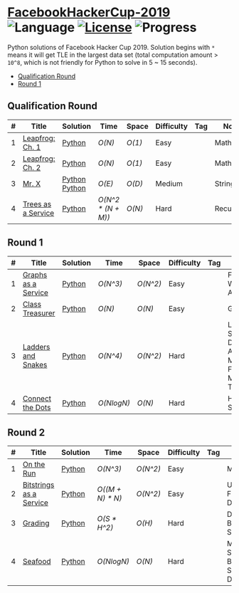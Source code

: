 # [FacebookHackerCup-2019](https://www.facebook.com/hackercup/past_rounds/) ![Language](https://img.shields.io/badge/language-Python-orange.svg) [![License](https://img.shields.io/badge/license-CC%203.0-blue.svg)](https://creativecommons.org/licenses/by-nc/3.0/) ![Progress](https://img.shields.io/badge/progress-12%20%2F%2012-ff69b4.svg)

Python solutions of Facebook Hacker Cup 2019. Solution begins with `*` means it will get TLE in the largest data set (total computation amount > `10^8`, which is not friendly for Python to solve in 5 ~ 15 seconds).

* [Qualification Round](https://github.com/kamyu104/FacebookHackerCup-2019#qualification-round)
* [Round 1](https://github.com/kamyu104/FacebookHackerCup-2019#round-1)

## Qualification Round
| # | Title | Solution | Time | Space | Difficulty | Tag | Note |
|---| ----- | -------- | ---- | ----- | ---------- | --- | ---- |
|1| [Leapfrog: Ch. 1](https://www.facebook.com/hackercup/problem/656203948152907/)| [Python](./Qualification%20Round/leapfrog1.py)| _O(N)_ | _O(1)_ | Easy | | Math |
|2| [Leapfrog: Ch. 2](https://www.facebook.com/hackercup/problem/2426282194266338/)| [Python](./Qualification%20Round/leapfrog2.py)| _O(N)_ | _O(1)_ | Easy | | Math |
|3| [Mr. X](https://www.facebook.com/hackercup/problem/589264531559040/)| [Python](./Qualification%20Round/mr_x.py) [Python](./Qualification%20Round/mr_x2.py) | _O(E)_ | _O(D)_ | Medium | | String |
|4| [Trees as a Service](https://www.facebook.com/hackercup/problem/330920680938986/)| [Python](./Qualification%20Round/trees_as_a_service.py)| _O(N^2 * (N + M))_ | _O(N)_ | Hard | | Recursion |

## Round 1
| # | Title | Solution | Time | Space | Difficulty | Tag | Note |
|---| ----- | -------- | ---- | ----- | ---------- | --- | ---- |
|1| [Graphs as a Service](https://www.facebook.com/hackercup/problem/862237970786911/)| [Python](./Round%201/graphs_as_a_service.py)| _O(N^3)_ | _O(N^2)_ | Easy | | Floyd-Warshall Algorithm |
|2| [Class Treasurer](https://www.facebook.com/hackercup/problem/2448144345414246/)| [Python](./Round%201/class_treasurer.py)| _O(N)_ | _O(N)_ | Easy | | Greedy |
|3| [Ladders and Snakes](https://www.facebook.com/hackercup/problem/448364075989193/)| [Python](./Round%201/ladders_and_snakes.py) | _O(N^4)_ | _O(N^2)_ | Hard | | Line Sweep, Dinic's Algorithm, Max-Flow Min-Cut Theorem |
|4| [Connect the Dots](https://www.facebook.com/hackercup/problem/2390352741015547/)| [Python](./Round%201/connect_the_dots.py)| _O(NlogN)_ | _O(N)_ | Hard | | Heap, Sort |

## Round 2
| # | Title | Solution | Time | Space | Difficulty | Tag | Note |
|---| ----- | -------- | ---- | ----- | ---------- | --- | ---- |
|1| [On the Run](https://www.facebook.com/hackercup/problem/432000547357525/)| [Python](./Round%202/on_the_run.py)| _O(N^3)_ | _O(N^2)_ | Easy | | Math |
|2| [Bitstrings as a Service](https://www.facebook.com/hackercup/problem/432000547357525/)| [Python](./Round%202/bitstrings_as_a_service.py)| _O((M + N) * N)_ | _O(N^2)_ | Easy | | Union Find, DP |
|3| [Grading](https://www.facebook.com/hackercup/problem/421194065345355/)| [Python](./Round%202/grading.py) | _O(S * H^2)_ | _O(H)_ | Hard | | DP, Binary Search |
|4| [Seafood](https://www.facebook.com/hackercup/problem/404425766835121/)| [Python](./Round%202/seafood.py)| _O(NlogN)_ | _O(N)_ | Hard | | Mono Stack, Binary Search, DP |
